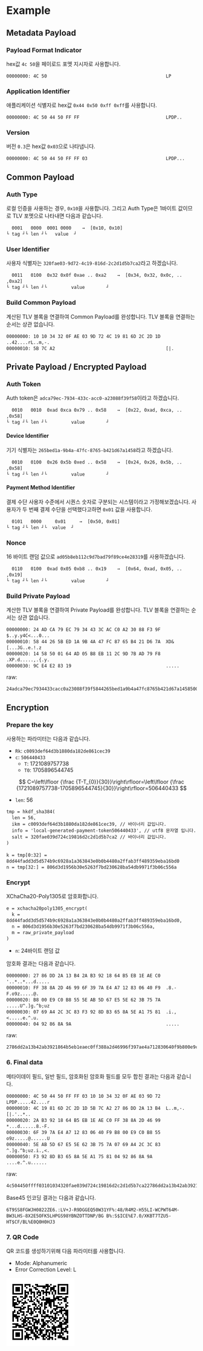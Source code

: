 # Example

## Metadata Payload

### Payload Format Indicator

hex값 `4c 50`을 페이로드 포멧 지시자로 사용합니다.

```text
00000000: 4C 50                                            LP
```

### Application Identifier

애플리케이션 식별자로  hex값 `0x44 0x50 0xff 0xff`를 사용합니다. 

```text
00000000: 4C 50 44 50 FF FF                                LPDP..
```

### Version

버전 `0.3`은 hex값 `0x03`으로 나타냅니다.

```text
00000000: 4C 50 44 50 FF FF 03                             LPDP...
```

## Common Payload

### Auth Type

로컬 인증을 사용하는 경우, `0x10`을 사용합니다. 그리고 Auth Type은 1바이트 값이므로 TLV 포멧으로 나타내면 다음과 같습니다.

```text
  0001   0000  0001 0000    →  [0x10, 0x10]
└ tag ┘└ len ┘└   value  ┘
```

### User Identifier

사용자 식별자는 `320fae03-9d72-4c19-816d-2c2d1d5b7ca2`라고 하겠습니다.

```text
  0011   0100  0x32 0x0f 0xae .. 0xa2    →  [0x34, 0x32, 0x0c, .. ,0xa2]
└ tag ┘└ len ┘└         value        ┘
```

### Build Common Payload

계산된 TLV 블록을 연결하여 Common Payload를 완성합니다. TLV 블록을 연결하는 순서는 상관 없습니다.

```text
00000000: 10 10 34 32 0F AE 03 9D 72 4C 19 81 6D 2C 2D 1D  ..42....rL..m,-.
00000010: 5B 7C A2                                         [|.
```

## Private Payload / Encrypted Payload

### Auth Token

Auth token은 `adca79ec-7934-433c-acc0-a23088f39f58`이라고 하겠습니다.

```text
  0010   0010  0xad 0xca 0x79 .. 0x58    →  [0x22, 0xad, 0xca, .. ,0x58]
└ tag ┘└ len ┘└         value        ┘
```

#### Device Identifier

기기 식별자는 `265bed1a-9b4a-47fc-8765-b421d67a1458`라고 하겠습니다.

```text
  0010   0100  0x26 0x5b 0xed .. 0x58    →  [0x24, 0x26, 0x5b, .. ,0x58]
└ tag ┘└ len ┘└         value        ┘
```

#### Payment Method Identifier

결제 수단 사용자 수준에서 시퀀스 숫자로 구분되는 시스템이라고 가정해보겠습니다. 사용자가 두 번째 결제 수단을 선택했다고하면 `0x01` 값을 사용합니다.

```text
  0101   0000     0x01     →  [0x50, 0x01]
└ tag ┘└ len ┘└  value  ┘ 
```

### Nonce

16 바이트 랜덤 값으로 `ad05b8eb112c9d7bad79f89ce4e28319`를 사용하겠습니다.

```text
  0110   0100  0xad 0x05 0xb8 .. 0x19    →  [0x64, 0xad, 0x05, .. ,0x19]
└ tag ┘└ len ┘└         value        ┘
```

### Build Private Payload

계산한 TLV 블록을 연결하여 Private Payload를 완성합니다. TLV 블록을 연결하는 순서는 상관 없습니다.

```text
00000000: 24 AD CA 79 EC 79 34 43 3C AC C0 A2 30 88 F3 9F  $..y.y4C<...0...
00000010: 58 44 26 5B ED 1A 9B 4A 47 FC 87 65 B4 21 D6 7A  XD&[...JG..e.!.z
00000020: 14 58 50 01 64 AD 05 B8 EB 11 2C 9D 7B AD 79 F8  .XP.d.....,.{.y.
00000030: 9C E4 E2 83 19                                   .....
```

raw:

```text
24adca79ec7934433cacc0a23088f39f5844265bed1a9b4a47fc8765b421d67a1458500164ad05b8eb112c9d7bad79f89ce4e28319
```

## Encryption

### Prepare the key

사용하는 파라미터는 다음과 같습니다.

- `Rk`: `c0093def64d3b1880da182de861cec39`
- `c`: `506440433`
  - `T`: 1721089757738
  - `T0`: 1705896544745

$$
C=\left\lfloor {\frac {T-T_{0}}{30}}\right\rfloor=\left\lfloor {\frac {1721089757738-1705896544745}{30}}\right\rfloor=506440433
$$

- `len`: 56

```text
tmp = hkdf_sha384(
  len = 56,
  ikm = c0093def64d3b1880da182de861cec39, // 바이너리 값입니다.
  info = 'local-generated-payment-token506440433', // utf8 문자열 입니다.
  salt = 320fae039d724c19816d2c2d1d5b7ca2 // 바이너리 값입니다.
)

k = tmp[0:32] = 8dd44fadd3d5d574b9c6928a1a363843e0b0b4480a2ffab3ff489359eba16bd0
n = tmp[32:] = 806d3d1956b30e5263f7bd230628ba54db9971f3b06c556a
```

### Encrypt

XChaCha20-Poly1305로 암호화합니다.

```text
e = xchacha20poly1305_encrypt(
  k = 8dd44fadd3d5d574b9c6928a1a363843e0b0b4480a2ffab3ff489359eba16bd0, 
  n = 806d3d1956b30e5263f7bd230628ba54db9971f3b06c556a, 
  m = raw_private_payload
)
```

- `n`: 24바이트 랜덤 값

암호화 결과는 다음과 같습니다.

```text
00000000: 27 86 DD 2A 13 B4 2A B3 92 18 64 B5 EB 1E AE C0  '..*..*...d.....
00000010: FF 38 8A 2D 46 99 6F 39 7A E4 A7 12 83 06 40 F9  .8.-F.o9z.....@.
00000020: B8 00 E9 C0 B8 55 5E AB 5D 67 E5 5E 62 3B 75 7A  .....U^.]g.^b;uz
00000030: 07 69 A4 2C 3C 83 F3 92 8D B3 65 8A 5E A1 75 81  .i.,<.....e.^.u.
00000040: 04 92 86 8A 9A                                   .....
```

raw:

```text
2786dd2a13b42ab3921864b5eb1eaec0ff388a2d46996f397ae4a712830640f9b800e9c0b8555eab5d67e55e623b757a0769a42c3c83f3928db3658a5ea175810492868a9a
```

### 6. Final data

메타이데이 필드, 일반 필드, 암호화된 암호화 필드를 모두 합친 결과는 다음과 같습니다.

```text
00000000: 4C 50 44 50 FF FF 03 10 10 34 32 0F AE 03 9D 72  LPDP.....42....r
00000010: 4C 19 81 6D 2C 2D 1D 5B 7C A2 27 86 DD 2A 13 B4  L..m,-.[|.'..*..
00000020: 2A B3 92 18 64 B5 EB 1E AE C0 FF 38 8A 2D 46 99  *...d......8.-F.
00000030: 6F 39 7A E4 A7 12 83 06 40 F9 B8 00 E9 C0 B8 55  o9z.....@......U
00000040: 5E AB 5D 67 E5 5E 62 3B 75 7A 07 69 A4 2C 3C 83  ^.]g.^b;uz.i.,<.
00000050: F3 92 8D B3 65 8A 5E A1 75 81 04 92 86 8A 9A     ....e.^.u......
```

raw:

```text
4c504450ffff03101034320fae039d724c19816d2c2d1d5b7ca22786dd2a13b42ab3921864b5eb1eaec0ff388a2d46996f397ae4a712830640f9b800e9c0b8555eab5d67e55e623b757a0769a42c3c83f3928db3658a5ea175810492868a9a
```

Base45 인코딩 결과는 다음과 같습니다.

```text
6T9SS8FGWJH0822ZE6.:LV+J-R9DGGEQ50W31YF%:48/R4M2-H55LI-WCPWT64M-BW3LHS-8X2E5OFK5LHPGS98YBNZOTTDNP/BG B%:S$ICE%E7.0/XKBT7TZU5-HT$CF/BL%E0Q0H0HJ3
```

### 7. QR Code

QR 코드를 생성하기위해 다음 파라미터를 사용합니다.

- Mode: Alphanumeric
- Error Correction Level: L

![result](./static/result.png)